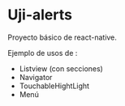 # Uji-alerts

Proyecto básico de react-native. 

Ejemplo de usos de :
 - Listview (con secciones)
 - Navigator
 - TouchableHightLight
 - Menú
 
 
